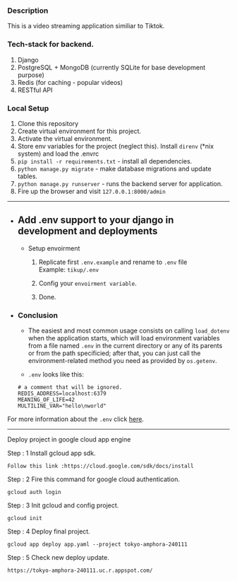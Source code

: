 ### Description

This is a video streaming application similiar to Tiktok.

### Tech-stack for backend.

1. Django
2. PostgreSQL + MongoDB (currently SQLite for base development purpose)
3. Redis (for caching - popular videos)
4. RESTful API

### Local Setup

1. Clone this repository
2. Create virtual environment for this project.
3. Activate the virtual environment.
4. Store env variables for the project (neglect this). Install `direnv` (*nix system) and load the .envrc
5. `pip install -r requirements.txt` - install all dependencies.
6. `python manage.py migrate` - make database migrations and update tables.
7. `python manage.py runserver` - runs the backend server for application.
8. Fire up the browser and visit `127.0.0.1:8000/admin`

---
- ## <b>Add .env support to your django in development and deployments</b>
  - Setup envoirment
    1. Replicate first `.env.example` and rename to `.env` file
        <br/> Example: `tikup/.env`
        
    2. Config your `envoirment variable`.
    3. Done.

- ### Conclusion
    - The easiest and most common usage consists on calling `load_dotenv` when the application starts, which will load environment variables from a file named `.env` in the current directory or any of its parents or from the path specificied; after that, you can just call the environment-related method you need as provided by `os.getenv`.

    - `.env` looks like this:
    ```
    # a comment that will be ignored.
    REDIS_ADDRESS=localhost:6379
    MEANING_OF_LIFE=42
    MULTILINE_VAR="hello\nworld"
    ```

For more information about the `.env` click [here](https://pypi.org/project/python-dotenv/).

---

Deploy project in google cloud app engine

Step : 1 Install gcloud app sdk.
```
Follow this link :https://cloud.google.com/sdk/docs/install
```

Step : 2 Fire this command for google cloud authentication.
```
gcloud auth login
```
   
Step : 3 Init gcloud and config project.
```
gcloud init
```

Step : 4 Deploy final project.
```
gcloud app deploy app.yaml --project tokyo-amphora-240111
```

Step : 5 Check new deploy update.
```
https://tokyo-amphora-240111.uc.r.appspot.com/
```


